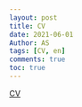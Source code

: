 ```yaml
---
layout: post
title: CV
date: 2021-06-01
Author: AS 
tags: [CV, en]
comments: true
toc: true
---
```


[CV](https://github.com/uless/personal/raw/master/archive/CV%20Anqi%20Shao.pdf/ "CV")
